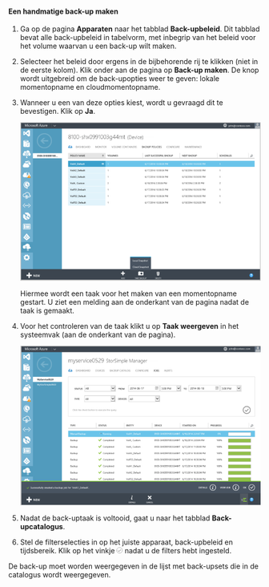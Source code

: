 
<!--author=SharS last changed: 9/15/15-->


#### Een handmatige back-up maken

1. Ga op de pagina **Apparaten** naar het tabblad **Back-upbeleid**. Dit tabblad bevat alle back-upbeleid in tabelvorm, met inbegrip van het beleid voor het volume waarvan u een back-up wilt maken.

2. Selecteer het beleid door ergens in de bijbehorende rij te klikken (niet in de eerste kolom). Klik onder aan de pagina op **Back-up maken**. De knop wordt uitgebreid om de back-upopties weer te geven: lokale momentopname en cloudmomentopname. 

3. Wanneer u een van deze opties kiest, wordt u gevraagd dit te bevestigen. Klik op **Ja**. 

    ![Handmatige back-up maken](./media/storsimple-create-manual-backup/HCS_CreateManualBackup1-include.png)
 
    Hiermee wordt een taak voor het maken van een momentopname gestart. U ziet een melding aan de onderkant van de pagina nadat de taak is gemaakt.

4. Voor het controleren van de taak klikt u op **Taak weergeven** in het systeemvak (aan de onderkant van de pagina). 

    ![De handmatige back-up controleren](./media/storsimple-create-manual-backup/HCS_CreateManualBackup2-include.png)

5. Nadat de back-uptaak is voltooid, gaat u naar het tabblad **Back-upcatalogus**.

6. Stel de filterselecties in op het juiste apparaat, back-upbeleid en tijdsbereik. Klik op het vinkje ![vinkje](./media/storsimple-create-manual-backup/HCS_CheckIcon-include.png) nadat u de filters hebt ingesteld.

  De back-up moet worden weergegeven in de lijst met back-upsets die in de catalogus wordt weergegeven.


<!--HONumber=Sep16_HO3-->


